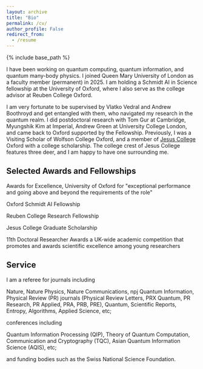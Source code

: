 ```yaml
---
layout: archive
title: "Bio"
permalink: /cv/
author_profile: False
redirect_from:
  - /resume
---
```


{% include base_path %}

I have been working on quantum computing, quantum information, and quantum many-body physics. I joined Queen Mary University of London as a faculty member (permanent) in 2025. I am holding a Schmidt AI in Science fellowship at the University of Oxford, where I also serve as the college advisor at Reuben College Oxford.

I am very fortunate to be supervised by Vlatko Vedral and Andrew Boothroyd and get entangled with them, who navigated my research in the quantum realm. I did postdoctoral research with Tom Gur at Cambridge, Myungshik Kim at Imperial, Andrew Green at University College London, and came back to Oxford supported by the Fellowship. Previously, I was a Visiting Scholar of Wolfson College Oxford, and a member of [Jesus College](https://www.jesus.ox.ac.uk/) Oxford with a college scholarship. The college crest of Jesus College features three deer, and I am happy to have one surrounding me.

Selected Awards and Fellowships
-----
Awards for Excellence, University of Oxford
for "exceptional performance and going above and beyond the requirements of the role"

Oxford Schmidt AI Fellowship

Reuben College Research Fellowship

Jesus College Graduate Scholarship

11th Doctoral Researcher Awards
a UK-wide academic competition that promotes and awards scientific excellence among young researchers



Service
-----
I am a referee for journals including

Nature, Nature Physics, Nature Communications, npj Quantum Information, Physical Review (PR) journals (Physical Review Letters, PRX Quantum, PR Research, PR Applied, PRA, PRB, PRE), Quantum, Scientific Reports, Entropy, Algorithms, Applied Science, etc; 

conferences including 

Quantum Information Processing (QIP), Theory of Quantum Computation, Communication and Cryptography (TQC), Asian Quantum Information Science (AQIS), etc;

and funding bodies such as the Swiss National Science Foundation.
 
